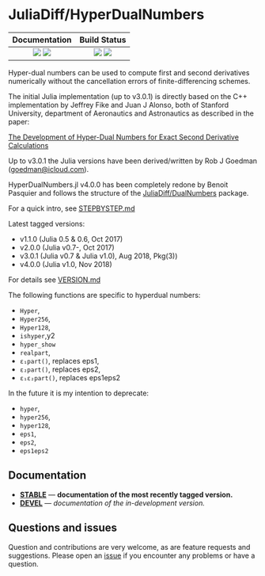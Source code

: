 # JuliaDiff/HyperDualNumbers


| **Documentation**                                                               | **Build Status**                                                                                |
|:-------------------------------------------------------------------------------:|:-----------------------------------------------------------------------------------------------:|
| [![][docs-stable-img]][docs-stable-url] [![][docs-dev-img]][docs-dev-url] | ![][CI-build] [![][codecov-img]][codecov-url] |


Hyper-dual numbers can be used to compute first and second derivatives numerically without the cancellation errors of finite-differencing schemes. 

The initial Julia implementation (up to v3.0.1) is directly based on the C++ implementation by Jeffrey Fike and Juan J Alonso, both of Stanford University, department of Aeronautics and Astronautics as described in the paper:

[The Development of Hyper-Dual Numbers for Exact Second Derivative Calculations](https://adl.stanford.edu/hyperdual/Fike_AIAA-2011-886.pdf)

Up to v3.0.1 the Julia versions have been derived/written by Rob J Goedman (goedman@icloud.com).

HyperDualNumbers.jl v4.0.0 has been completely redone by Benoit Pasquier and follows the structure of the [JuliaDiff/DualNumbers](https://github.com/JuliaDiff/DualNumbers.jl) package.

For a quick intro, see [STEPBYSTEP.md](https://github.com/JuliaDiff/HyperDualNumbers.jl/blob/master/STEPBYSTEP.md)

Latest tagged versions:

*  v1.1.0 (Julia 0.5 & 0.6, Oct 2017)
*  v2.0.0 (Julia v0.7-, Oct 2017)
*  v3.0.1 (Julia v0.7 & Julia v1.0), Aug 2018, Pkg(3))
*  v4.0.0 (Julia v1.0, Nov 2018)

For details see [VERSION.md](https://github.com/JuliaDiff/HyperDualNumbers.jl/blob/master/VERSIONS.md)


The following functions are specific to hyperdual numbers:

* `Hyper`,
* `Hyper256`,
* `Hyper128`,
* `ishyper`,y2
* `hyper_show`
* `realpart`,
* `ε₁part()`, replaces eps1,
* `ε₂part()`, replaces eps2,
* `ε₁ε₂part()`, replaces eps1eps2

In the future it is my intention to deprecate:

* `hyper`,
* `hyper256`,
* `hyper128`,
* `eps1`,
* `eps2`,
* `eps1eps2`

## Documentation

- [**STABLE**][docs-stable-url] &mdash; **documentation of the most recently tagged version.**
- [**DEVEL**][docs-dev-url] &mdash; *documentation of the in-development version.*

## Questions and issues

Question and contributions are very welcome, as are feature requests and suggestions. Please open an [issue][issues-url] if you encounter any problems or have a question. 

[docs-dev-img]: https://img.shields.io/badge/docs-dev-blue.svg
[docs-dev-url]: https://juliadiff.org/HyperDualNumbers.jl/latest

[docs-stable-img]: https://img.shields.io/badge/docs-stable-blue.svg
[docs-stable-url]: https://juliadiff.org/HyperDualNumbers.jl/stable

[CI-build]: https://github.com/stanjulia/Stan.jl/workflows/CI/badge.svg?branch=master

[travis-img]: https://travis-ci.com/JuliaDiff/HyperDualNumbers.jl.svg?branch=master
[travis-url]: https://travis-ci.com/JuliaDiff/HyperDualNumbers.jl

[appveyor-img]: https://ci.appveyor.com/api/projects/status/gkwh4md2fq4c29hy?svg=true
[appveyor-url]: https://ci.appveyor.com/project/JuliaDiff/HyperDualNumbers-jl

[codecov-img]: https://codecov.io/gh/JuliaDiff/HyperDualNumbers.jl/branch/master/graph/badge.svg
[codecov-url]: https://codecov.io/gh/JuliaDiff/HyperDualNumbers.jl

[issues-url]: https://github.com/JuliaDiff/HyperDualNumbers.jl/issues

